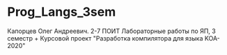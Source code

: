 # Prog_Langs_3sem
Капорцев Олег Андреевич. 2-7 ПОИТ
Лабораторные работы по ЯП, 3 семестр + Курсовой проект "Разработка компилятора для языка KOA-2020"
